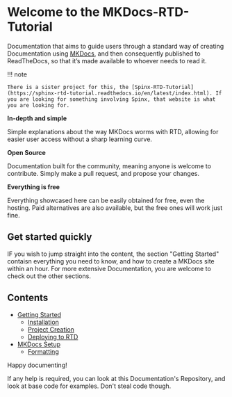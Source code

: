 # Welcome to the MKDocs-RTD-Tutorial

Documentation that aims to guide users through a standard way of creating Documentation using [MKDocs](https://www.mkdocs.org), and then consequently published to ReadTheDocs, so that it’s made available to whoever needs to read it.

!!! note
    
    There is a sister project for this, the [Spinx-RTD-Tutorial](https://sphinx-rtd-tutorial.readthedocs.io/en/latest/index.html). If you are looking for something involving Spinx, that website is what you are looking for.

**In-depth and simple**

Simple explanations about the way MKDocs worms with RTD, allowing for easier user access without a sharp learning curve.

**Open Source**

Documentation built for the community, meaning anyone is welcome to contribute. Simply make a pull request, and propose your changes. 

**Everything is free**

Everything showcased here can be easily obtained for free, even the hosting. Paid alternatives are also available, but the free ones will work just fine.

## Get started quickly

IF you wish to jump straight into the content, the section "Getting Started" contaisn everything you need to know, and how to create a MKDocs site within an hour. For more extensive Documentation, you are welcome to check out the other sections.

## Contents

 - [Getting Started](gettingstarted/installation.md)
    - [Installation](gettingstarted/installation.md)
    - [Project Creation](gettingstarted/projectcreate.md)
    - [Deploying to RTD](gettingstarted/deploytortd.md)
- [MKDocs Setup](setup/formatting.md)
    - [Formatting](setup/formatting.md)

Happy documenting!

If any help is required, you can look at this Documentation's Repository, and look at base code for examples. Don't steal code though.